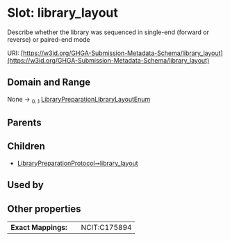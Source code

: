 
# Slot: library_layout


Describe whether the library was sequenced in single-end (forward or reverse) or paired-end mode

URI: [https://w3id.org/GHGA-Submission-Metadata-Schema/library_layout](https://w3id.org/GHGA-Submission-Metadata-Schema/library_layout)


## Domain and Range

None &#8594;  <sub>0..1</sub> [LibraryPreparationLibraryLayoutEnum](LibraryPreparationLibraryLayoutEnum.md)

## Parents


## Children

 *  [LibraryPreparationProtocol➞library_layout](LibraryPreparationProtocol_library_layout.md)

## Used by


## Other properties

|  |  |  |
| --- | --- | --- |
| **Exact Mappings:** | | NCIT:C175894 |

